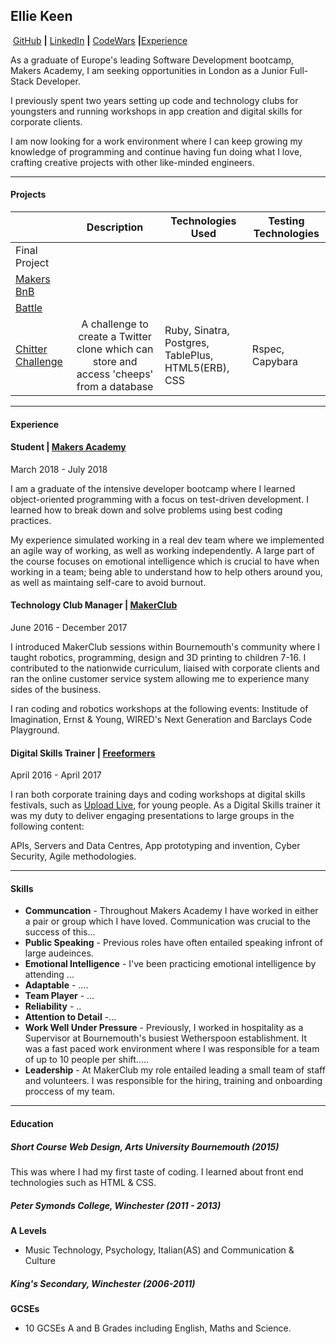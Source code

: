 

##                                        					 Ellie Keen

​                                                      [GitHub](https://github.com/ellie-keen) **|** [LinkedIn](https://www.linkedin.com/in/ellie-keen-4993a2123/) **|** [CodeWars](https://www.codewars.com/users/ellie-keen) **|**[Experience](#experience)

As a graduate of Europe's leading Software Development bootcamp, Makers Academy, I am seeking opportunities in London as a Junior Full-Stack Developer. 

I previously spent two years setting up code and technology clubs for youngsters and running workshops in app creation and digital skills for corporate clients.

I am now looking for a work environment where I can keep growing my knowledge of programming and continue having fun doing what I love, crafting creative projects with other like-minded engineers. 

---

#### Projects

|                                                              |                         Description                          | Technologies Used                                   | Testing Technologies |
| ------------------------------------------------------------ | :----------------------------------------------------------: | --------------------------------------------------- | -------------------- |
| Final Project                                                |                                                              |                                                     |                      |
| [Makers BnB](https://github.com/ellie-keen/makersBnb)        |                                                              |                                                     |                      |
| [Battle](https://github.com/ellie-keen/battle)               |                                                              |                                                     |                      |
| [Chitter Challenge](https://github.com/ellie-keen/chitter-challenge) | A challenge to create a Twitter clone which can store and access 'cheeps' from a database | Ruby, Sinatra, Postgres, TablePlus, HTML5(ERB), CSS | Rspec, Capybara      |

---

#### Experience

#### Student | [Makers Academy](https://makers.tech/)

March 2018 - July 2018

I am a graduate of the intensive developer bootcamp where I learned object-oriented programming with a focus on test-driven development. I learned how to break down and solve problems using best coding practices.

My experience simulated working in a real dev team where we implemented an agile way of working, as well as working independently. A large part of the course focuses on emotional intelligence which is crucial to have when working in a team; being able to understand how to help others around you, as well as maintaing self-care to avoid burnout. 

#### Technology Club Manager | [MakerClub](http://makerclub.org/)
June 2016 - December 2017    

I introduced MakerClub sessions within Bournemouth's community where I taught robotics, programming, design and 3D printing to children 7-16. I contributed to the nationwide curriculum, liaised with corporate clients and ran the online customer service system allowing me to experience many sides of the business.

I ran coding and robotics workshops at the following events: Institude of Imagination, Ernst & Young, WIRED's Next Generation and Barclays Code Playground.

#### Digital Skills Trainer | [Freeformers](https://freeformers.com/)
April 2016 - April 2017   

I ran both corporate training days and coding workshops at digital skills festivals, such as [Upload Live](https://www.youtube.com/watch?v=kVkD0f-tos8), for young people. As a Digital Skills trainer it was my duty to deliver engaging presentations to large groups in the following content:

APIs, Servers and Data Centres, App prototyping and invention, Cyber Security, Agile methodologies.

---



#### Skills

- **Communcation** - Throughout Makers Academy I have worked in either a pair or group which I have loved. Communication was crucial to the success of this...
- **Public Speaking** - Previous roles have often entailed speaking infront of large audeinces. 
- **Emotional Intelligence** - I've been practicing emotional intelligence by attending ...
- **Adaptable** - ....
- **Team Player** - ...
- **Reliability** - ..
- **Attention to Detail** -...
- **Work Well Under Pressure** - Previously, I worked in hospitality as a Supervisor at Bournemouth's busiest Wetherspoon establishment. It was a fast paced work environment where I was responsible for a team of up to 10 people per shift.....
- **Leadership** - At MakerClub my role entailed leading a small team of staff and volunteers. I was responsible for the hiring, training and onboarding proccess of my team.

---

#### Education

##### Short Course Web Design, Arts University Bournemouth (2015)

This was where I had my first taste of coding. I learned about front end technologies such as HTML & CSS.

##### Peter Symonds College, Winchester (2011 - 2013)

**A Levels**
- Music Technology, Psychology, Italian(AS) and Communication & Culture

##### King's Secondary, Winchester (2006-2011)


**GCSEs**

- 10 GCSEs A and B Grades including English, Maths and Science.

  
